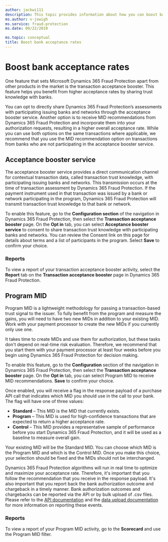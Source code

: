 ```yaml
---
author: jackwi111
description: This topic provides information about how you can boost bank acceptance rates.
ms.author: v-jowigh
ms.service: fraud-protection
ms.date: 09/22/2019

ms.topic: conceptual
title: Boost bank acceptance rates
---
```


# Boost bank acceptance rates

One feature that sets Microsoft Dynamics 365 Fraud Protection apart from other products in the market is the transaction acceptance booster. This feature helps you benefit from higher acceptance rates by sharing trust knowledge with banks. 

You can opt to directly share Dynamics 365 Fraud Protection’s assessments with participating issuing banks and networks through the acceptance booster service. Another option is to receive MID recommendations from Dynamics 365 Fraud Protection and incorporate them into your authorization requests, resulting in a higher overall acceptance rate. While you can use both options on the same transactions where applicable, we recommend that you use the MID recommendation option on transactions from banks who are not participating in the acceptance booster service.

## Acceptance booster service
The acceptance booster service provides a direct communication channel for contextual transaction data, called transaction trust knowledge, with participating issuing banks and networks. This transmission occurs at the time of transaction assessment by Dynamics 365 Fraud Protection. If the payment instrument used in that transaction was issued by a bank or network participating in the program, Dynamics 365 Fraud Protection will transmit transaction trust knowledge to that bank or network. 

To enable this feature, go to the **Configuration section** of the navigation in Dynamics 365 Fraud Protection, then select the **Transaction acceptance booster** page. On the **Opt in** tab, you can select **Acceptance booster service** to consent to share transaction trust knowledge with participating banks and networks. You can review the Consent link on this page for details about terms and a list of participants in the program. Select **Save** to confirm your choice.

### Reports
To view a report of your transaction acceptance booster activity, select the **Report** tab on the **Transaction acceptance booster** page in Dynamics 365 Fraud Protection.

## Program MID

Program MID is a lightweight methodology for passing a transaction-based trust signal to the issuer. To fully benefit from the program and measure the gains, you will need to have two new MIDs in addition to your existing MID. Work with your payment processor to create the new MIDs if you currently only use one. 

It takes time to create MIDs and use them for authorization, but these tasks don't depend on real-time risk evaluation. Therefore, we recommend that you start them with your payment processor at least four weeks before you begin using Dynamics 365 Fraud Protection for decision making. 

To enable this feature, go to the **Configuration** section of the navigation in Dynamics 365 Fraud Protection, then select the **Transaction acceptance booster** page. On the **Opt in** tab, you can select Program MID to receive MID recommendations. **Save** to confirm your choice. 

Once enabled, you will receive a flag in the response payload of a purchase API call that indicates which MID you should use in the call to your bank. The flag will have one of three values: 

- **Standard** – This MID is the MID that currently exists. 
- **Program** – This MID is used for high-confidence transactions that are expected to return a higher acceptance rate. 
- **Control** – This MID provides a representative sample of performance before you start Dynamics 365 Fraud Protection, and it will be used as a baseline to measure overall gain. 

Your existing MID will be the Standard MID. You can choose which MID is the Program MID and which is the Control MID. Once you make this choice, your selection should be fixed and the MIDs should not be interchanged. 

Dynamics 365 Fraud Protection algorithms will run in real time to optimize and maximize your acceptance rate. Therefore, it's important that you follow the recommendation that you receive in the response payload. It's also important that you report back the bank authorization outcome and chargeback in a timely manner. Bank authorization outcomes and chargebacks can be reported via the API or by bulk upload of .csv files. Please refer to the [API documentation](integrate-real-time-api.md) and the [data upload documentation](data-upload.md) for more information on reporting these events.

### Reports
To view a report of your Program MID activity, go to the **Scorecard** and use the Program MID filter.
